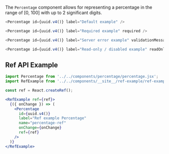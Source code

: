 The `Percentage` component allows for representing a percentage in the range of [0, 100] with up to 2 significant digits.

```js
<Percentage id={uuid.v4()} label="Default example" />
```

```js
<Percentage id={uuid.v4()} label="Required example" required />
```

```js
<Percentage id={uuid.v4()} label="Server error example" validationMessage="The server returned an error." />
```

```js
<Percentage id={uuid.v4()} label="Read-only / disabled example" readOnly />
```

## Ref API Example

```jsx
import Percentage from '../../components/percentage/percentage.jsx';
import RefExample from '../../components/__site__/ref-example/ref-example.jsx';

const ref = React.createRef();

<RefExample ref={ref}>
  {({ onChange }) => (
    <Percentage
      id={uuid.v4()}
      label="Ref example Percentage"
      name="percentage-ref"
      onChange={onChange}
      ref={ref}
    />
  )}
</RefExample>
```
